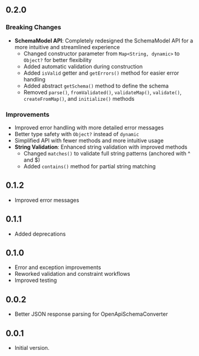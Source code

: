 ## 0.2.0

### Breaking Changes

- **SchemaModel API**: Completely redesigned the SchemaModel API for a more intuitive and streamlined experience
  - Changed constructor parameter from `Map<String, dynamic>` to `Object?` for better flexibility
  - Added automatic validation during construction
  - Added `isValid` getter and `getErrors()` method for easier error handling
  - Added abstract `getSchema()` method to define the schema
  - Removed `parse()`, `fromValidated()`, `validateMap()`, `validate()`, `createFromMap()`, and `initialize()` methods

### Improvements

- Improved error handling with more detailed error messages
- Better type safety with `Object?` instead of `dynamic`
- Simplified API with fewer methods and more intuitive usage
- **String Validation**: Enhanced string validation with improved methods
  - Changed `matches()` to validate full string patterns (anchored with ^ and $)
  - Added `contains()` method for partial string matching

## 0.1.2

- Improved error messages

## 0.1.1

-  Added deprecations

## 0.1.0

-  Error and exception improvements
-  Reworked validation and constraint workflows
-  Improved testing

## 0.0.2

-  Better JSON response parsing for OpenApiSchemaConverter

## 0.0.1

-  Initial version.